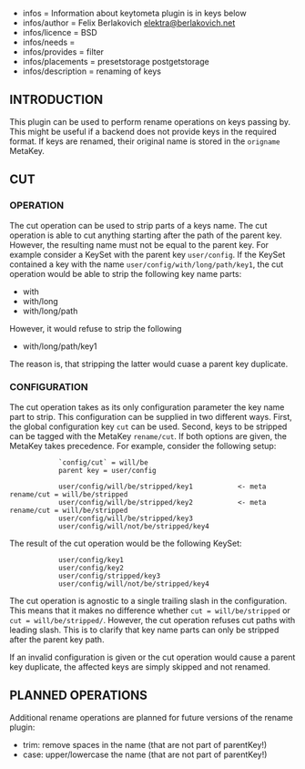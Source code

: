 - infos = Information about keytometa plugin is in keys below
- infos/author = Felix Berlakovich <elektra@berlakovich.net>
- infos/licence = BSD
- infos/needs =
- infos/provides = filter
- infos/placements = presetstorage postgetstorage
- infos/description = renaming of keys

## INTRODUCTION ##


This plugin can be used to perform rename operations on keys passing by. This might be useful if a backend does not provide keys
in the required format. If keys are renamed, their original name is stored in the `origname` MetaKey.


## CUT ##

### OPERATION ###

The cut operation can be used to strip parts of a keys name. The cut operation is able to cut anything starting after the path
of the parent key. However, the resulting name must not be equal to the parent key. For example consider a KeySet with the 
parent key `user/config`. If the KeySet contained a key with the name `user/config/with/long/path/key1`, the cut operation
would be able to strip the following key name parts:
* with
* with/long
* with/long/path

However, it would refuse to strip the following
* with/long/path/key1

The reason is, that stripping the latter would cuase a parent key duplicate.

### CONFIGURATION ####

The cut operation takes as its only configuration parameter the key name part to strip. This configuration can be supplied in two
different ways. First, the global configuration key `cut` can be used. Second, keys to be stripped can be tagged with the MetaKey `rename/cut`.
If both options are given, the MetaKey takes precedence. For example, consider the following setup:

				`config/cut` = will/be
				parent key = user/config
								
				user/config/will/be/stripped/key1			<- meta rename/cut = will/be/stripped
				user/config/will/be/stripped/key2			<- meta rename/cut = will/be/stripped
				user/config/will/be/stripped/key3
				user/config/will/not/be/stripped/key4

The result of the cut operation would be the following KeySet:

				user/config/key1
				user/config/key2
				user/config/stripped/key3
				user/config/will/not/be/stripped/key4
				
The cut operation is agnostic to a single trailing slash in the configuration. This means that it makes no difference whether `cut = will/be/stripped`
or `cut = will/be/stripped/`. However, the cut operation refuses cut paths with leading slash. This is to clarify that key name parts can only be stripped
after the parent key path.

If an invalid configuration is given or the cut operation would cause a parent key duplicate, the affected keys are simply skipped and not renamed. 


## PLANNED OPERATIONS ##


Additional rename operations are planned for future versions of the rename plugin:
* trim: remove spaces in the name (that are not part of parentKey!)
* case: upper/lowercase the name (that are not part of parentKey!)